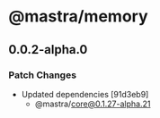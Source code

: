 # @mastra/memory

## 0.0.2-alpha.0

### Patch Changes

- Updated dependencies [91d3eb9]
  - @mastra/core@0.1.27-alpha.21
